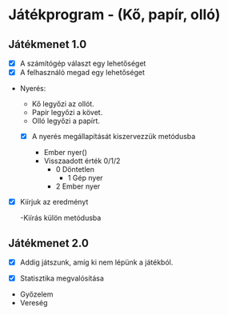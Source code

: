 # Játékprogram - (Kő, papír, olló)

## Játékmenet 1.0
- [x] A számítógép választ egy lehetőséget
- [x] A felhasználó megad egy lehetőséget
- Nyerés:
	- Kő legyőzi az ollót.
	- Papír legyőzi a követ.
	- Olló legyőzi a papírt.
  
	- [x] A nyerés megállapítását kiszervezzük metódusba
		
		- Ember nyer()
		- Visszaadott érték 0/1/2
    		- 0 Döntetlen
              - 1 Gép nyer
    		- 2 Ember nyer
- [x] Kiírjuk az eredményt
		
	-Kiírás külön metódusba

## Játékmenet 2.0

- [x] Addig játszunk, amíg ki nem lépünk a játékból.

 - [x] Statisztika megvalósítása
	
- Győzelem
- Vereség